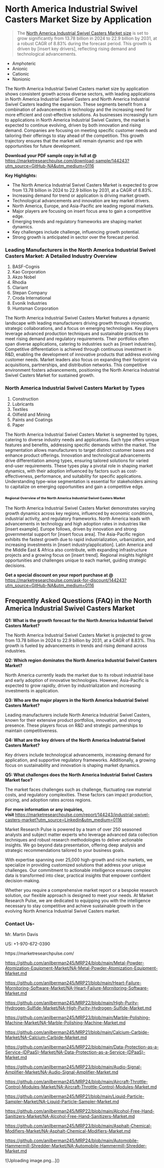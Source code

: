 <h1>North America Industrial Swivel Casters Market&nbsp;Size by Application</h1><blockquote><p>The <a href="https://marketresearchpulse.com/download-sample/144243?utm_source=GitHub-NA&amp;utm_medium=0116">North America Industrial Swivel Casters Market size</a> is set to grow significantly from 13.78 billion in 2024 to 22.9 billion by 2031, at a robust CAGR of 8.83% during the forecast period. This growth is driven by [insert key drivers], reflecting rising demand and technological advancements.</p></blockquote><ul><li>Amphoteric<li> Anionic<li> Cationic<li> Nonionic</li></ul><p>The North America Industrial Swivel Casters market size by application shows consistent growth across diverse sectors, with leading applications in North America Industrial Swivel Casters and North America Industrial Swivel Casters leading the expansion. These segments benefit from a combination of advancements in technology and the increasing need for more efficient and cost-effective solutions. As businesses increasingly turn to applications in North America Industrial Swivel Casters, the market is expected to continue evolving, driven by both innovation and rising demand. Companies are focusing on meeting specific customer needs and tailoring their offerings to stay ahead of the competition. This growth trajectory ensures that the market will remain dynamic and ripe with opportunities for future development.</p><p><strong>Download your PDF sample copy in full at @ </strong><a href="https://marketresearchpulse.com/download-sample/144243?utm_source=GitHub-NA&amp;utm_medium=0116">https://marketresearchpulse.com/download-sample/144243?utm_source=GitHub-NA&amp;utm_medium=0116</a></p><p><strong>Key Highlights: </strong></p><ul><li>The North America Industrial Swivel Casters Market is expected to grow from 13.78 billion in 2024 to 22.9 billion by 2031, at a CAGR of 8.83%.</li><li>Increasing demand for trend or application is driving market growth.</li><li>Technological advancements and innovation are key market drivers.</li><li>North America, Europe, and Asia-Pacific are leading regional markets.</li><li>Major players are focusing on insert focus area to gain a competitive edge.</li><li>Emerging trends and regulatory frameworks are shaping market dynamics.</li><li>Key challenges include challenge, influencing growth potential.</li><li>Strong growth is anticipated in sector over the forecast period.</li></ul><h3>Leading Manufacturers in the North America Industrial Swivel Casters Market: A Detailed Industry Overview</h3><ol><li>BASF-Cognis</li><li>Kao Corporation</li><li>Akzo Nobel</li><li>Rhodia</li><li>Clariant</li><li>Stepan Company</li><li>Croda International</li><li>Evonik Industries</li><li>Huntsman Corporation</li></ol><div class="flex max-w-full flex-col flex-grow"><div class="min-h-8 text-message flex w-full flex-col items-end gap-2 whitespace-normal break-words [.text-message+&amp;]:mt-5" dir="auto" data-message-author-role="assistant" data-message-id="fd8432e4-4910-450d-b182-61b7bfb0a01f" data-message-model-slug="gpt-4o"><div class="flex w-full flex-col gap-1 empty:hidden first:pt-[3px]"><div class="markdown prose w-full break-words dark:prose-invert light"><p>The North America Industrial Swivel Casters Market features a dynamic landscape with leading manufacturers driving growth through innovation, strategic collaborations, and a focus on emerging technologies. Key players leverage advanced production techniques and sustainable practices to meet rising demand and regulatory requirements. Their portfolios often span diverse applications, catering to industries such as [insert industries]. Competitive differentiation is achieved through continuous investment in R&amp;D, enabling the development of innovative products that address evolving customer needs. Market leaders also focus on expanding their footprint via acquisitions, partnerships, and distribution networks. This competitive environment fosters advancements, positioning the North America Industrial Swivel Casters Market for sustained growth.</p></div></div></div></div><h3>North America Industrial Swivel Casters Market by Types</h3><ol><li>Construction<li> Lubricants<li> Textiles<li> Oilfield and Mining<li> Paints and Coatings<li> Paper</li></ol><div class="flex max-w-full flex-col flex-grow"><div class="min-h-8 text-message flex w-full flex-col items-end gap-2 whitespace-normal break-words [.text-message+&amp;]:mt-5" dir="auto" data-message-author-role="assistant" data-message-id="084470be-0bb7-4664-bddf-5156b4f41249" data-message-model-slug="gpt-4o-mini"><div class="flex w-full flex-col gap-1 empty:hidden first:pt-[3px]"><div class="markdown prose w-full break-words dark:prose-invert light"><p>The North America Industrial Swivel Casters Market is segmented by types, catering to diverse industry needs and applications. Each type offers unique features and benefits, addressing specific demands within the market. The segmentation allows manufacturers to target distinct customer bases and enhance product offerings. Innovation and technological advancements drive differentiation among types, ensuring tailored solutions for varied end-user requirements. These types play a pivotal role in shaping market dynamics, with their adoption influenced by factors such as cost-effectiveness, performance, and suitability for specific applications. Understanding type-wise segmentation is essential for stakeholders aiming to capitalize on emerging opportunities and gain a competitive edge.</p></div></div></div></div><h3><span style="font-size: 11px;">Regional Overview of the North America Industrial Swivel Casters Market</span></h3><div class="flex max-w-full flex-col flex-grow"><div class="min-h-8 text-message flex w-full flex-col items-end gap-2 whitespace-normal break-words [.text-message+&amp;]:mt-5" dir="auto" data-message-author-role="assistant" data-message-id="e9038762-ce64-4e30-91c9-9bd413514231" data-message-model-slug="gpt-4o-mini"><div class="flex w-full flex-col gap-1 empty:hidden first:pt-[3px]"><div class="markdown prose w-full break-words dark:prose-invert light"><p>The North America Industrial Swivel Casters Market demonstrates varying growth dynamics across key regions, influenced by economic conditions, industrial activity, and regulatory frameworks. North America leads with advancements in technology and high adoption rates in industries like [insert example]. Europe follows, driven by innovation and strong governmental support for [insert focus area]. The Asia-Pacific region exhibits the fastest growth due to rapid industrialization, urbanization, and increasing investments in [insert industry/application]. Latin America and the Middle East &amp; Africa also contribute, with expanding infrastructure projects and a growing focus on [insert trend]. Regional insights highlight opportunities and challenges unique to each market, guiding strategic decisions.</p></div></div></div></div><p><strong>Get a special discount on your report purchase at @ </strong><a href="https://marketresearchpulse.com/ask-for-discount/144243?utm_source=GitHub-NA&amp;utm_medium=0116">https://marketresearchpulse.com/ask-for-discount/144243?utm_source=GitHub-NA&amp;utm_medium=0116</a></p><h2>Frequently Asked Questions (FAQ) in the North America Industrial Swivel Casters Market</h2><p><strong>Q1: What is the growth forecast for the North America Industrial Swivel Casters Market?</strong></p><p>The North America Industrial Swivel Casters Market is projected to grow from 13.78 billion in 2024 to 22.9 billion by 2031, at a CAGR of 8.83%. This growth is fueled by advancements in trends and rising demand across industries.</p><p><strong>Q2: Which region dominates the North America Industrial Swivel Casters Market?</strong></p><p>North America currently leads the market due to its robust industrial base and early adoption of innovative technologies. However, Asia-Pacific is expected to grow rapidly, driven by industrialization and increasing investments in application.</p><p><strong>Q3: Who are the major players in the North America Industrial Swivel Casters Market?</strong></p><p>Leading manufacturers include North America Industrial Swivel Casters, known for their extensive product portfolios, innovation, and strong presence. These players focus on R&amp;D and strategic partnerships to maintain competitiveness.</p><p><strong>Q4: What are the key drivers of the North America Industrial Swivel Casters Market?</strong></p><p>Key drivers include technological advancements, increasing demand for application, and supportive regulatory frameworks. Additionally, a growing focus on sustainability and innovation is shaping market dynamics.</p><p><strong>Q5: What challenges does the North America Industrial Swivel Casters Market face?</strong></p><p>The market faces challenges such as challenge, fluctuating raw material costs, and regulatory complexities. These factors can impact production, pricing, and adoption rates across regions.</p><p><strong>For more information or any inquiries, visit&nbsp;</strong><a href="https://marketresearchpulse.com/report/144243/industrial-swivel-casters-market?utm_source=Linkedin&utm_medium=0116">https://marketresearchpulse.com/report/144243/industrial-swivel-casters-market?utm_source=Linkedin&utm_medium=0116</a></p><p>Market Research Pulse is powered by a team of over 250 seasoned analysts and subject matter experts who leverage advanced data collection techniques and robust research methodologies to deliver actionable insights. We go beyond data presentation, offering deep analysis and strategic recommendations tailored to your business goals.</p><p>With expertise spanning over 25,000 high-growth and niche markets, we specialize in providing customized solutions that address your unique challenges. Our commitment to actionable intelligence ensures complex data is transformed into clear, practical insights that empower confident decision-making.</p><p>Whether you require a comprehensive market report or a bespoke research solution, our flexible approach is designed to meet your needs. At Market Research Pulse, we are dedicated to equipping you with the intelligence necessary to stay competitive and achieve sustainable growth in the evolving North America Industrial Swivel Casters market.</p><h3><strong>Contact Us-</strong></h3><p>Mr. Martin Davis</p><p>US: +1-970-672-0390</p><p>https://marketresearchpulse.com/</p><p><a href="https://github.com/anilberman245/MRP24/blob/main/Metal-Powder-Atomization-Equipment-Market/NA-Metal-Powder-Atomization-Equipment-Market.md">https://github.com/anilberman245/MRP24/blob/main/Metal-Powder-Atomization-Equipment-Market/NA-Metal-Powder-Atomization-Equipment-Market.md</a></p><p><a href="https://github.com/anilberman245/MRP21/blob/main/Heart-Failure-Mornitoring-Software-Market/NA-Heart-Failure-Mornitoring-Software-Market.md">https://github.com/anilberman245/MRP21/blob/main/Heart-Failure-Mornitoring-Software-Market/NA-Heart-Failure-Mornitoring-Software-Market.md</a></p><p><a href="https://github.com/anilberman245/MRP22/blob/main/High-Purity-Hydrogen-Sulfide-Market/NA-High-Purity-Hydrogen-Sulfide-Market.md">https://github.com/anilberman245/MRP22/blob/main/High-Purity-Hydrogen-Sulfide-Market/NA-High-Purity-Hydrogen-Sulfide-Market.md</a></p><p><a href="https://github.com/anilberman245/MRP23/blob/main/Marble-Polishing-Machine-Market/NA-Marble-Polishing-Machine-Market.md">https://github.com/anilberman245/MRP23/blob/main/Marble-Polishing-Machine-Market/NA-Marble-Polishing-Machine-Market.md</a></p><p><a href="https://github.com/anilberman245/MRP21/blob/main/Calcium-Carbide-Market/NA-Calcium-Carbide-Market.md">https://github.com/anilberman245/MRP21/blob/main/Calcium-Carbide-Market/NA-Calcium-Carbide-Market.md</a></p><p><a href="https://github.com/anilberman245/MRP22/blob/main/Data-Protection-as-a-Service-(DPaaS)-Market/NA-Data-Protection-as-a-Service-(DPaaS)-Market.md">https://github.com/anilberman245/MRP22/blob/main/Data-Protection-as-a-Service-(DPaaS)-Market/NA-Data-Protection-as-a-Service-(DPaaS)-Market.md</a></p><p><a href="https://github.com/anilberman245/MRP23/blob/main/Audio-Signal-Amplifier-Market/NA-Audio-Signal-Amplifier-Market.md">https://github.com/anilberman245/MRP23/blob/main/Audio-Signal-Amplifier-Market/NA-Audio-Signal-Amplifier-Market.md</a></p><p><a href="https://github.com/anilberman245/MRP24/blob/main/Aircraft-Throttle-Control-Modules-Market/NA-Aircraft-Throttle-Control-Modules-Market.md">https://github.com/anilberman245/MRP24/blob/main/Aircraft-Throttle-Control-Modules-Market/NA-Aircraft-Throttle-Control-Modules-Market.md</a></p><p><a href="https://github.com/anilberman245/MRP21/blob/main/Liquid-Particle-Sampler-Market/NA-Liquid-Particle-Sampler-Market.md">https://github.com/anilberman245/MRP21/blob/main/Liquid-Particle-Sampler-Market/NA-Liquid-Particle-Sampler-Market.md</a></p><p><a href="https://github.com/anilberman245/MRP22/blob/main/Alcohol-Free-Hand-Sanitizers-Market/NA-Alcohol-Free-Hand-Sanitizers-Market.md">https://github.com/anilberman245/MRP22/blob/main/Alcohol-Free-Hand-Sanitizers-Market/NA-Alcohol-Free-Hand-Sanitizers-Market.md</a></p><p><a href="https://github.com/anilberman245/MRP23/blob/main/Asphalt-Chemical-Modifiers-Market/NA-Asphalt-Chemical-Modifiers-Market.md">https://github.com/anilberman245/MRP23/blob/main/Asphalt-Chemical-Modifiers-Market/NA-Asphalt-Chemical-Modifiers-Market.md</a></p><p><a href="https://github.com/anilberman245/MRP24/blob/main/Automobile-Hammermill-Shredder-Market/NA-Automobile-Hammermill-Shredder-Market.md">https://github.com/anilberman245/MRP24/blob/main/Automobile-Hammermill-Shredder-Market/NA-Automobile-Hammermill-Shredder-Market.md</a></p>
![Uploading image.png…]()
